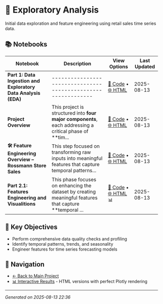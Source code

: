 # 🧭 Exploratory Analysis

Initial data exploration and feature engineering using retail sales time series data.

## 📚 Notebooks

| Notebook | Description | View Options | Last Updated |
|----------|-------------|--------------|--------------|
| **Part 1: Data Ingestion and Exploratory Data Analysis (EDA)** | ------------------------------------------------------------- | [📓 Code](notebooks/exploratory_analysis/data_ingestion_eda.ipynb) • [🌐 HTML](docs/data_ingestion_eda.html) | 2025-08-13 |
| **Project Overview** | This project is structured into **four major components**, each addressing a critical phase of **tim... | [📓 Code](notebooks/exploratory_analysis/eda_feat_engineering.ipynb) • [🌐 HTML](docs/eda_feat_engineering.html) | 2025-08-13 |
| **🛠️ Feature Engineering Overview – Rossmann Store Sales** | This step focused on transforming raw inputs into meaningful features that capture temporal patterns... | [📓 Code](notebooks/exploratory_analysis/feature_engineering.ipynb) • [🌐 HTML](docs/feature_engineering.html) | 2025-08-13 |
| **Part 2.1: Features Engineering and Visualitions** | This phase focuses on enhancing the dataset by creating meaningful features that capture **temporal ... | [📓 Code](notebooks/exploratory_analysis/trends_impact_analysis.ipynb) • [🌐 HTML](docs/trends_impact_analysis.html) 📊 | 2025-08-13 |

## 🎯 Key Objectives

- Perform comprehensive data quality checks and profiling
- Identify temporal patterns, trends, and seasonality
- Engineer features for time series forecasting models

## 🔗 Navigation

- [← Back to Main Project](../README.md)
- [📊 Interactive Results](../docs/) - HTML versions with perfect Plotly rendering

---
*Generated on 2025-08-13 22:36*